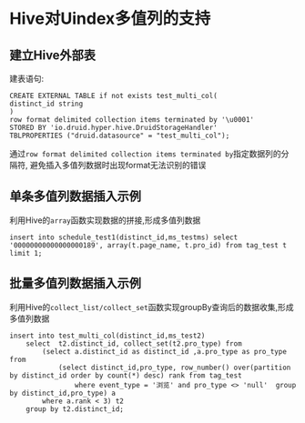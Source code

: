 # Hive对Uindex多值列的支持
## 建立Hive外部表
建表语句:
```
CREATE EXTERNAL TABLE if not exists test_multi_col(
distinct_id string
)
row format delimited collection items terminated by '\u0001'  
STORED BY 'io.druid.hyper.hive.DruidStorageHandler'
TBLPROPERTIES ("druid.datasource" = "test_multi_col");  
```
通过`row format delimited collection items terminated by`指定数据列的分隔符, 避免插入多值列数据时出现format无法识别的错误
## 单条多值列数据插入示例
利用Hive的`array`函数实现数据的拼接,形成多值列数据
```
insert into schedule_test1(distinct_id,ms_testms) select  '00000000000000000189', array(t.page_name, t.pro_id) from tag_test t limit 1;
```
## 批量多值列数据插入示例
利用Hive的`collect_list/collect_set`函数实现groupBy查询后的数据收集,形成多值列数据
```
insert into test_multi_col(distinct_id,ms_test2) 
    select  t2.distinct_id, collect_set(t2.pro_type) from 
        (select a.distinct_id as distinct_id ,a.pro_type as pro_type from 
            (select distinct_id,pro_type, row_number() over(partition by distinct_id order by count(*) desc) rank from tag_test
                where event_type = '浏览' and pro_type <> 'null'  group by distinct_id,pro_type) a 
        where a.rank < 3) t2 
    group by t2.distinct_id;
```